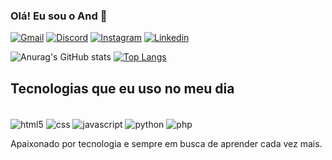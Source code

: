 ### Olá! Eu sou o And 🦇

[![Gmail](https://img.shields.io/badge/Gmail-D14836?style=for-the-badge&logo=gmail&logoColor=white)](andersonvittor1801@gmail.com)
[![Discord](https://img.shields.io/badge/Discord-7289DA?style=for-the-badge&logo=discord&logoColor=white)](https://discord.com/channels/@me)
[![Instagram](https://img.shields.io/badge/Instagram-E4405F?style=for-the-badge&logo=instagram&logoColor=white)](https://www.instagram.com/im4nderson/)
[![Linkedin](https://img.shields.io/badge/LinkedIn-0077B5?style=for-the-badge&logo=linkedin&logoColor=white)](https://www.linkedin.com/in/andersonvitor1801/)

![Anurag's GitHub stats](https://github-readme-stats.vercel.app/api?username=luvsscorpius&show_icons=true&theme=dracula)
[![Top Langs](https://github-readme-stats.vercel.app/api/top-langs/?username=luvsscorpius&show_icons=true&theme=dracula)](https://github.com/anuraghazra/github-readme-stats)

 ## Tecnologias que eu uso no meu dia
 
 <div style="display: inline-block;"><br/>
    <img align="center" alt="html5" src="https://img.shields.io/badge/HTML5-E34F26?style=for-the-badge&logo=html5&logoColor=white">
    <img align="center" alt="css" src="https://img.shields.io/badge/CSS3-1572B6?style=for-the-badge&logo=css3&logoColor=white">
    <img align="center" alt="javascript" src="https://img.shields.io/badge/JavaScript-F7DF1E?style=for-the-badge&logo=javascript&logoColor=black">
    <img align="center" alt="python" src="https://img.shields.io/badge/Python-14354C?style=for-the-badge&logo=python&logoColor=white">
    <img align="center" alt="php" src="https://img.shields.io/badge/PHP-777BB4?style=for-the-badge&logo=php&logoColor=white">
  </div><br/>
  
  Apaixonado por tecnologia e sempre em busca de aprender cada vez mais.
 


